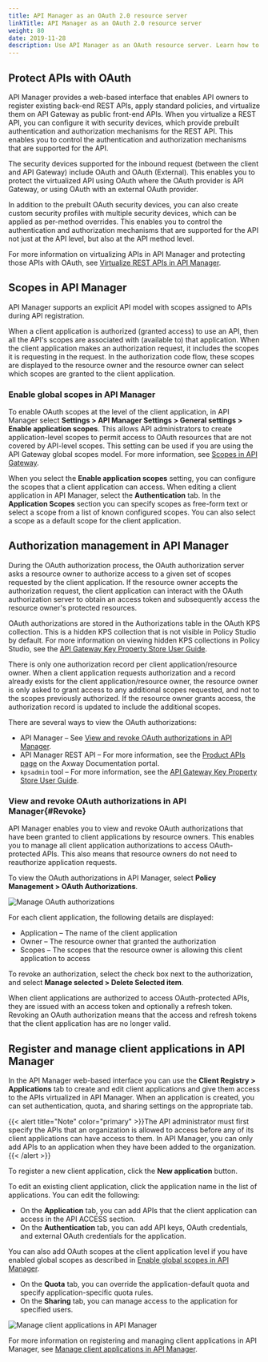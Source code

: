 ```yaml
---
title: API Manager as an OAuth 2.0 resource server
linkTitle: API Manager as an OAuth 2.0 resource server
weight: 80
date: 2019-11-28
description: Use API Manager as an OAuth resource server. Learn how to protect APIs with OAuth in API Manager, and how to manage OAuth scopes, OAuth authorizations, and client applications in API Manager.
---
```


## Protect APIs with OAuth

API Manager provides a web-based interface that enables API owners to register existing back-end REST APIs, apply standard policies, and virtualize them on API Gateway as public front-end APIs. When you virtualize a REST API, you can configure it with security devices, which provide prebuilt authentication and authorization mechanisms for the REST API. This enables you to control the authentication and authorization mechanisms that are supported for the API.

The security devices supported for the inbound request (between the client and API Gateway) include OAuth and OAuth (External). This enables you to protect the virtualized API using OAuth where the OAuth provider is API Gateway, or using OAuth with an external OAuth provider.

In addition to the prebuilt OAuth security devices, you can also create custom security profiles with multiple security devices, which can be applied as per-method overrides. This enables you to control the authentication and authorization mechanisms that are supported for the API not just at the API level, but also at the API method level.

For more information on virtualizing APIs in API Manager and protecting those APIs with OAuth, see [Virtualize REST APIs in API Manager](/docs/apimgr_admin/api_mgmt_virtualize_web/).

## Scopes in API Manager

API Manager supports an explicit API model with scopes assigned to APIs during API registration.

When a client application is authorized (granted access) to use an API, then all the API's scopes are associated with (available to) that application. When the client application makes an authorization request, it includes the scopes it is requesting in the request. In the authorization code flow, these scopes are displayed to the resource owner and the resource owner can select which scopes are granted to the client application.

### Enable global scopes in API Manager

To enable OAuth scopes at the level of the client application, in API Manager select **Settings > API Manager Settings > General settings > Enable application scopes**. This allows API administrators to create application-level scopes to permit access to OAuth resources that are not covered by API-level scopes. This setting can be used if you are using the API Gateway global scopes model. For more information, see [Scopes in API Gateway](/docs/apigw_oauth/gw_oauth_resource_server/#scopes-in-api-gateway).

When you select the **Enable application scopes** setting, you can configure the scopes that a client application can access. When editing a client application in API Manager, select the **Authentication** tab. In the **Application Scopes** section you can specify scopes as free-form text or select a scope from a list of known configured scopes. You can also select a scope as a default scope for the client application.

## Authorization management in API Manager

During the OAuth authorization process, the OAuth authorization server asks a resource owner to authorize access to a given set of scopes requested by the client application. If the resource owner accepts the authorization request, the client application can interact with the OAuth authorization server to obtain an access token and subsequently access the resource owner's protected resources.

OAuth authorizations are stored in the Authorizations table in the OAuth KPS collection. This is a hidden KPS collection that is not visible in Policy Studio by default. For more information on viewing hidden KPS collections in Policy Studio, see the [API Gateway Key Property Store User Guide](/bundle/APIGateway_77_KPSUserGuide_allOS_en_HTML5).

There is only one authorization record per client application/resource owner. When a client application requests authorization and a record already exists for the client application/resource owner, the resource owner is only asked to grant access to any additional scopes requested, and not to the scopes previously authorized. If the resource owner grants access, the authorization record is updated to include the additional scopes.

There are several ways to view the OAuth authorizations:

* API Manager – See [View and revoke OAuth authorizations in API Manager](#Revoke).
* API Manager REST API – For more information, see the [Product APIs page](https://docs.axway.com/category/api) on the Axway Documentation portal.
* `kpsadmin` tool – For more information, see the [API Gateway Key Property Store User Guide](/bundle/APIGateway_77_KPSUserGuide_allOS_en_HTML5).

### View and revoke OAuth authorizations in API Manager{#Revoke}

API Manager enables you to view and revoke OAuth authorizations that have been granted to client applications by resource owners. This enables you to manage all client application authorizations to access OAuth-protected APIs. This also means that resource owners do not need to reauthorize application requests.

To view the OAuth authorizations in API Manager, select **Policy Management > OAuth Authorizations**.

![Manage OAuth authorizations](/Images/OAuth/oauth_authorizations.png)

For each client application, the following details are displayed:

* Application – The name of the client application
* Owner – The resource owner that granted the authorization
* Scopes – The scopes that the resource owner is allowing this client application to access

To revoke an authorization, select the check box next to the authorization, and select **Manage selected > Delete Selected item**.

When client applications are authorized to access OAuth-protected APIs, they are issued with an access token and optionally a refresh token. Revoking an OAuth authorization means that the access and refresh tokens that the client application has are no longer valid.

## Register and manage client applications in API Manager

In the API Manager web-based interface you can use the **Client Registry > Applications** tab to create and edit client applications and give them access to the APIs virtualized in API Manager. When an application is created, you can set authentication, quota, and sharing settings on the appropriate tab.

{{< alert title="Note" color="primary" >}}The API administrator must first specify the APIs that an organization is allowed to access before any of its client applications can have access to them. In API Manager, you can only add APIs to an application when they have been added to the organization.{{< /alert >}}

To register a new client application, click the **New application** button.

To edit an existing client application, click the application name in the list of applications. You can edit the following:

* On the **Application** tab, you can add APIs that the client application can access in the API ACCESS section.
* On the **Authentication** tab, you can add API keys, OAuth credentials, and external OAuth credentials for the application.

You can also add OAuth scopes at the client application level if you have enabled global scopes as described in [Enable global scopes in API Manager](#enable-global-scopes-in-api-manager).

* On the **Quota** tab, you can override the application-default quota and specify application-specific quota rules.
* On the **Sharing** tab, you can manage access to the application for specified users.

![Manage client applications in API Manager](/Images/OAuth/api_mgmt_app.png)

For more information on registering and managing client applications in API Manager, see [Manage client applications in API Manager](/docs/apimgr_admin/api_mgmt_consume/#manage-client-applications).
